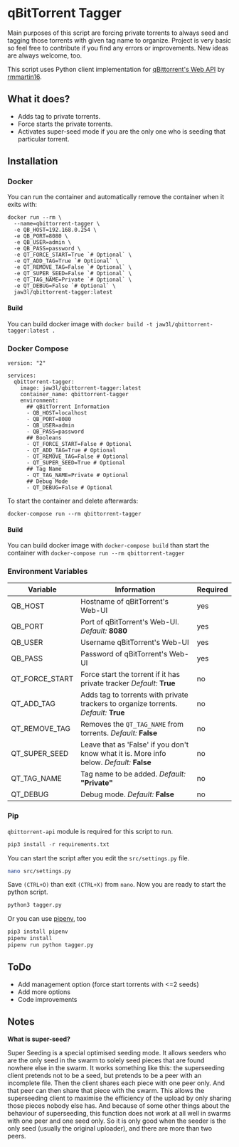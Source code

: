 # qBitTorrent Tagger

Main purposes of this script are forcing private torrents to always seed and tagging those torrents with given tag name to organize. Project is very basic so feel free to contribute if you find any errors or improvements. New ideas are always welcome, too.

This script uses Python client implementation for [qBittorrent's Web API](https://github.com/rmartin16/qbittorrent-api) by [rmmartin16](https://github.com/rmartin16).

## What it does?

- Adds tag to private torrents.
- Force starts the private torrents.
- Activates super-seed mode if you are the only one who is seeding that particular torrent.

## Installation

### Docker

You can run the container and automatically remove the container when it exits with:

```docker
docker run --rm \
  --name=qbittorrent-tagger \
  -e QB_HOST=192.168.0.254 \
  -e QB_PORT=8080 \
  -e QB_USER=admin \
  -e QB_PASS=password \
  -e QT_FORCE_START=True `# Optional` \
  -e QT_ADD_TAG=True `# Optional` \
  -e QT_REMOVE_TAG=False `# Optional` \
  -e QT_SUPER_SEED=False `# Optional` \
  -e QT_TAG_NAME=Private `# Optional` \
  -e QT_DEBUG=False `# Optional` \
  jaw3l/qbittorrent-tagger:latest
```

#### Build

You can build docker image with `docker build -t jaw3l/qbittorrent-tagger:latest .`

### Docker Compose

```docker
version: "2"

services:
  qbittorrent-tagger:
    image: jaw3l/qbittorrent-tagger:latest
    container_name: qbittorrent-tagger
    environment:
      ## qBitTorrent Information
      - QB_HOST=localhost
      - QB_PORT=8080
      - QB_USER=admin
      - QB_PASS=password
      ## Booleans
      - QT_FORCE_START=False # Optional
      - QT_ADD_TAG=True # Optional
      - QT_REMOVE_TAG=False # Optional
      - QT_SUPER_SEED=True # Optional
      ## Tag Name
      - QT_TAG_NAME=Private # Optional
      ## Debug Mode
      - QT_DEBUG=False # Optional
```

To start the container and delete afterwards:

```docker
docker-compose run --rm qbittorrent-tagger
```

#### Build

You can build docker image with `docker-compose build` than start the container with `docker-compose run --rm qbittorrent-tagger`

### Environment Variables

| Variable | Information | Required |
| -------- | ----------- | -------- |
| QB_HOST  | Hostname of qBitTorrent's Web-UI | yes |
| QB_PORT  | Port of qBitTorrent's Web-UI. _Default:_ __8080__ | yes |
| QB_USER  | Username qBitTorrent's Web-UI | yes |
| QB_PASS  | Password of qBitTorrent's Web-UI | yes |
| QT_FORCE_START | Force start the torrent if it has private tracker _Default:_ __True__ | no |
| QT_ADD_TAG | Adds tag to torrents with private trackers to organize torrents. _Default:_ __True__ | no |
| QT_REMOVE_TAG | Removes the `QT_TAG_NAME` from torrents. _Default:_ __False__ | no |
| QT_SUPER_SEED | Leave that as 'False' if you don't know what it is. More info below. _Default:_ __False__ | no |
| QT_TAG_NAME | Tag name to be added. _Default:_ __"Private"__ | no |
| QT_DEBUG | Debug mode. _Default:_ __False__ | no |

### Pip

`qbittorrent-api` module is required for this script to run.

```py
pip3 install -r requirements.txt
```

You can start the script after you edit the `src/settings.py` file.

```bash
nano src/settings.py 
```

Save `(CTRL+O)` than exit `(CTRL+X)` from `nano`. Now you are ready to start the python script.

```py
python3 tagger.py
```

Or you can use [pipenv](https://pipenv.pypa.io/), too

```py
pip3 install pipenv
pipenv install
pipenv run python tagger.py
```

## ToDo

- Add management option (force start torrents with <=2 seeds)
- Add more options
- Code improvements

## Notes

__What is super-seed?__

Super Seeding is a special optimised seeding mode. It allows seeders who are the only seed in the swarm to solely seed pieces that are found nowhere else in the swarm. It works something like this: the superseeding client pretends not to be a seed, but pretends to be a peer with an incomplete file. Then the client shares each piece with one peer only. And that peer can then share that piece with the swarm. This allows the superseeding client to maximise the efficiency of the upload by only sharing those pieces nobody else has. And because of some other things about the behaviour of superseeding, this function does not work at all well in swarms with one peer and one seed only. So it is only good when the seeder is the only seed (usually the original uploader), and there are more than two peers.
